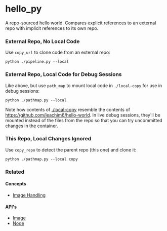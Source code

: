 # hello_py

A repo-sourced hello world.  Compares explicit references to an external repo with implicit references to its own repo.

### External Repo, No Local Code

Use `copy_url` to clone code from an external repo:

    python ./pipeline.py --local

### External Repo, Local Code for Debug Sessions

Like above, but use `path_map` to mount local code in `./local-copy` for use in debug sessions:

    python ./pathmap.py --local

Note how contents of [./local-copy](./local_copy) resemble the contents of https://github.com/leachim6/hello-world.
In live debug sessions, they'll be mounted instead of the files from the repo so that you can try uncommitted changes in the container.

### This Repo, Local Changes Ignored


Use `copy_repo` to detect the parent repo (this one) and clone it:

    python ./pathmap.py --local copy


### Related

#### Concepts

- [Image Handling](https://www.conducto.com/docs/basics/image-handling#adding-files-via-git)

#### API's

- [Image](https://conducto.com/api/docker.html#conducto.Image)
- [Node](https://conducto.com/api/nodes.html)
